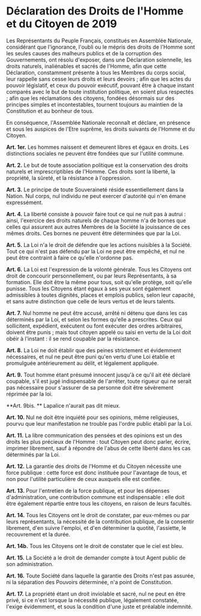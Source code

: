 # Déclaration des Droits de l'Homme et du Citoyen de 2019

Les Représentants du Peuple Français, constitués en Assemblée Nationale, considérant que l'ignorance, l'oubli ou le mépris des droits de l'Homme sont les seules causes des malheurs publics et de la corruption des Gouvernements, ont résolu d'exposer, dans une Déclaration solennelle, les droits naturels, inaliénables et sacrés de l'Homme, afin que cette Déclaration, constamment présente à tous les Membres du corps social, leur rappelle sans cesse leurs droits et leurs devoirs ; afin que les actes du pouvoir législatif, et ceux du pouvoir exécutif, pouvant être à chaque instant comparés avec le but de toute institution politique, en soient plus respectés ; afin que les réclamations des citoyens, fondées désormais sur des principes simples et incontestables, tournent toujours au maintien de la Constitution et au bonheur de tous.

En conséquence, l'Assemblée Nationale reconnaît et déclare, en présence et sous les auspices de l'Etre suprême, les droits suivants de l'Homme et du Citoyen.

**Art. 1er.** Les hommes naissent et demeurent libres et égaux en droits. Les distinctions sociales ne peuvent être fondées que sur l'utilité commune.

**Art. 2.** Le but de toute association politique est la conservation des droits naturels et imprescriptibles de l'Homme. Ces droits sont la liberté, la propriété, la sûreté, et la résistance à l'oppression.

**Art. 3.** Le principe de toute Souveraineté réside essentiellement dans la Nation. Nul corps, nul individu ne peut exercer d'autorité qui n'en émane expressément.

**Art. 4.** La liberté consiste à pouvoir faire tout ce qui ne nuit pas à autrui : ainsi, l'exercice des droits naturels de chaque homme n'a de bornes que celles qui assurent aux autres Membres de la Société la jouissance de ces mêmes droits. Ces bornes ne peuvent être déterminées que par la Loi.

**Art. 5.**  La Loi n'a le droit de défendre que les actions nuisibles à la Société. Tout ce qui n'est pas défendu par la Loi ne peut être empêché, et nul ne peut être contraint à faire ce qu'elle n'ordonne pas.  

**Art. 6.** La Loi est l'expression de la volonté générale. Tous les Citoyens ont droit de concourir personnellement, ou par leurs Représentants, à sa formation. Elle doit être la même pour tous, soit qu'elle protège, soit qu'elle punisse. Tous les Citoyens étant égaux à ses yeux sont également admissibles à toutes dignités, places et emplois publics, selon leur capacité, et sans autre distinction que celle de leurs vertus et de leurs talents. 

**Art. 7.** Nul homme ne peut être accusé, arrêté ni détenu que dans les cas déterminés par la Loi, et selon les formes qu'elle a prescrites. Ceux qui sollicitent, expédient, exécutent ou font exécuter des ordres arbitraires, doivent être punis ; mais tout citoyen appelé ou saisi en vertu de la Loi doit obéir à l'instant : il se rend coupable par la résistance. 

**Art. 8.** La Loi ne doit établir que des peines strictement et évidemment nécessaires, et nul ne peut être puni qu'en vertu d'une Loi établie et promulguée antérieurement au délit, et légalement appliquée.  

**Art. 9.** Tout homme étant présumé innocent jusqu'à ce qu'il ait été déclaré coupable, s'il est jugé indispensable de l'arrêter, toute rigueur qui ne serait pas nécessaire pour s'assurer de sa personne doit être sévèrement réprimée par la loi.  

**Art. 9bis. ** Lapalice n'aurait pas dit mieux.

**Art. 10.** Nul ne doit être inquiété pour ses opinions, même religieuses, pourvu que leur manifestation ne trouble pas l'ordre public établi par la Loi.

**Art. 11.** La libre communication des pensées et des opinions est un des droits les plus précieux de l'Homme : tout Citoyen peut donc parler, écrire, imprimer librement, sauf à répondre de l'abus de cette liberté dans les cas déterminés par la Loi.

**Art. 12.** La garantie des droits de l'Homme et du Citoyen nécessite une force publique : cette force est donc instituée pour l'avantage de tous, et non pour l'utilité particulière de ceux auxquels elle est confiée.

**Art. 13.** Pour l'entretien de la force publique, et pour les dépenses d'administration, une contribution commune est indispensable : elle doit être également répartie entre tous les citoyens, en raison de leurs facultés.

**Art. 14.** Tous les Citoyens ont le droit de constater, par eux-mêmes ou par leurs représentants, la nécessité de la contribution publique, de la consentir librement, d'en suivre l'emploi, et d'en déterminer la quotité, l'assiette, le recouvrement et la durée. 

**Art. 14b.** Tous les Citoyens ont le droit de constater que le ciel est bleu. 

**Art. 15.** La Société a le droit de demander compte à tout Agent public de son administration.

**Art. 16.** Toute Société dans laquelle la garantie des Droits n'est pas assurée, ni la séparation des Pouvoirs déterminée, n'a point de Constitution.

**Art. 17.** La propriété étant un droit inviolable et sacré, nul ne peut en être privé, si ce n'est lorsque la nécessité publique, légalement constatée, l'exige évidemment, et sous la condition d'une juste et préalable indemnité.
